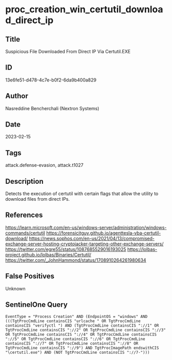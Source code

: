 # proc_creation_win_certutil_download_direct_ip

## Title
Suspicious File Downloaded From Direct IP Via Certutil.EXE

## ID
13e6fe51-d478-4c7e-b0f2-6da9b400a829

## Author
Nasreddine Bencherchali (Nextron Systems)

## Date
2023-02-15

## Tags
attack.defense-evasion, attack.t1027

## Description
Detects the execution of certutil with certain flags that allow the utility to download files from direct IPs.

## References
https://learn.microsoft.com/en-us/windows-server/administration/windows-commands/certutil
https://forensicitguy.github.io/agenttesla-vba-certutil-download/
https://news.sophos.com/en-us/2021/04/13/compromised-exchange-server-hosting-cryptojacker-targeting-other-exchange-servers/
https://twitter.com/egre55/status/1087685529016193025
https://lolbas-project.github.io/lolbas/Binaries/Certutil/
https://twitter.com/_JohnHammond/status/1708910264261980634

## False Positives
Unknown

## SentinelOne Query
```
EventType = "Process Creation" AND (EndpointOS = "windows" AND (((TgtProcCmdLine containsCIS "urlcache " OR TgtProcCmdLine containsCIS "verifyctl ") AND (TgtProcCmdLine containsCIS "://1" OR TgtProcCmdLine containsCIS "://2" OR TgtProcCmdLine containsCIS "://3" OR TgtProcCmdLine containsCIS "://4" OR TgtProcCmdLine containsCIS "://5" OR TgtProcCmdLine containsCIS "://6" OR TgtProcCmdLine containsCIS "://7" OR TgtProcCmdLine containsCIS "://8" OR TgtProcCmdLine containsCIS "://9") AND TgtProcImagePath endswithCIS "\certutil.exe") AND (NOT TgtProcCmdLine containsCIS "://7-")))

```